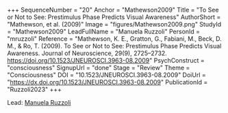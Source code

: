 +++
SequenceNumber = "20"
Anchor = "Mathewson2009"
Title = "To See or Not to See: Prestimulus Phase Predicts Visual Awareness"
AuthorShort = "Mathewson, et al. (2009)"
Image = "figures/Mathewson2009.png"
StudyId = "Mathewson2009"
LeadFullName = "Manuela Ruzzoli"
PersonId = "mruzzoli"
Reference = "Mathewson, K. E., Gratton, G., Fabiani, M., Beck, D. M., & Ro, T. (2009). To See or Not to See: Prestimulus Phase Predicts Visual Awareness. Journal of Neuroscience, 29(9), 2725–2732. https://doi.org/10.1523/JNEUROSCI.3963-08.2009"
PsychConstruct = "consciousness"
SignupUrl = "done"
Stage = "Review"
Theme = "Consciousness"
DOI = "10.1523/JNEUROSCI.3963-08.2009"
DoiUrl = "https://dx.doi.org/10.1523/JNEUROSCI.3963-08.2009"
PublicationId = "Ruzzoli2023"
+++

Lead: [Manuela Ruzzoli](/people/#mruzzoli)